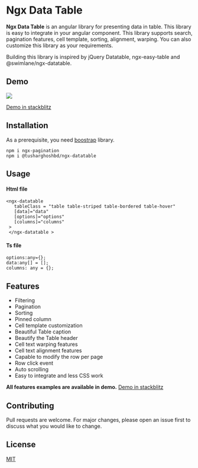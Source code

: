# Ngx Data Table

**Ngx Data Table** is an angular library for presenting data in table. This library is easy to integrate in your angular component. This library supports search, pagination features, cell template, sorting, alignment, warping. You can also customize this library as your requirements.

Building this library is inspired by jQuery Datatable, ngx-easy-table and @swimlane/ngx-datatable.


## Demo
![](https://media2.giphy.com/media/U6eXMuh4OSAiuSsmiF/200.gif)

[Demo in stackblitz](https://stackblitz.com/edit/ngx-datatable-angular?file=src/app/app.component.ts)

## Installation

As a prerequisite, you need [boostrap](https://getbootstrap.com/) library.

```angular
npm i ngx-pagination
npm i @tusharghoshbd/ngx-datatable
```



## Usage

#### Html file
```angular
<ngx-datatable 
   tableClass = "table table-striped table-bordered table-hover"
   [data]="data"
   [options]="options" 
   [columns]="columns"
 >
 </ngx-datatable >
```

#### Ts file
```angular
options:any={};
data:any[] = [];
columns: any = {};

```
## Features
* Filtering
* Pagination
* Sorting
* Pinned column
* Cell template customization
* Beautiful Table caption
* Beautify the Table header
* Cell text warping features
* Cell text alignment features
* Capable to modify the row per page
* Row click event
* Auto scrolling
* Easy to integrate and less CSS work

**All features examples are available in demo.** [Demo in stackblitz](https://stackblitz.com/edit/ngx-datatable-angular?file=src/app/app.component.ts)

## Contributing
Pull requests are welcome. For major changes, please open an issue first to discuss what you would like to change.



## License
[MIT](https://choosealicense.com/licenses/mit/)